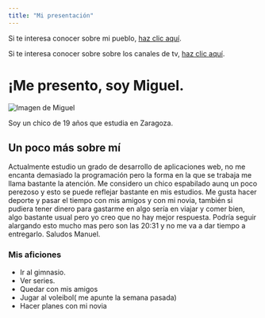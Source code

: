 ```yaml
---
title: "Mi presentación"
---
```

Si te interesa conocer sobre mi pueblo, [haz clic aquí](pueblo/).

Si te interesa conocer sobre sobre los canales de tv, [haz clic aquí](canales_tv/).
# ¡Me presento, soy Miguel.

![Imagen de Miguel](imagenes/imagen1.jpg)

Soy un chico de 19 años que estudia en Zaragoza.

## Un poco más sobre mí
Actualmente estudio un grado de desarrollo de aplicaciones web, no me encanta demasiado la programación pero la forma en la que se trabaja me llama bastante la atención. Me considero un chico espabilado aunq un poco perezoso y esto se puede reflejar bastante en mis estudios. Me gusta hacer deporte y pasar el tiempo con mis amigos y con mi novia, también si pudiera tener dinero para gastarme en algo sería en viajar y comer bien, algo bastante usual pero yo creo que no hay mejor respuesta. Podría seguir alargando esto mucho mas pero son las 20:31 y no me va a dar tiempo a entregarlo. Saludos Manuel. 

### Mis aficiones
- Ir al gimnasio.
- Ver series.
- Quedar con mis amigos
- Jugar al voleibol( me apunte la semana pasada)
- Hacer planes con mi novia